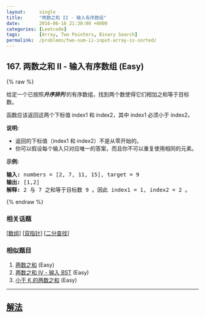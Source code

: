 ```yaml
---
layout:     single
title:      "两数之和 II - 输入有序数组"
date:       2016-06-16 21:30:00 +0800
categories: [Leetcode]
tags:       [Array, Two Pointers, Binary Search]
permalink:  /problems/two-sum-ii-input-array-is-sorted/
---
```


## 167. 两数之和 II - 输入有序数组 (Easy)

{% raw %}

<p>给定一个已按照<strong><em>升序排列</em>&nbsp;</strong>的有序数组，找到两个数使得它们相加之和等于目标数。</p>

<p>函数应该返回这两个下标值<em> </em>index1 和 index2，其中 index1&nbsp;必须小于&nbsp;index2<em>。</em></p>

<p><strong>说明:</strong></p>

<ul>
	<li>返回的下标值（index1 和 index2）不是从零开始的。</li>
	<li>你可以假设每个输入只对应唯一的答案，而且你不可以重复使用相同的元素。</li>
</ul>

<p><strong>示例:</strong></p>

<pre><strong>输入:</strong> numbers = [2, 7, 11, 15], target = 9
<strong>输出:</strong> [1,2]
<strong>解释:</strong> 2 与 7 之和等于目标数 9 。因此 index1 = 1, index2 = 2 。</pre>

{% endraw %}

### 相关话题
  [[数组](https://github.com/openset/leetcode/tree/master/tag/array/README.md)]
  [[双指针](https://github.com/openset/leetcode/tree/master/tag/two-pointers/README.md)]
  [[二分查找](https://github.com/openset/leetcode/tree/master/tag/binary-search/README.md)]

### 相似题目
  1. [两数之和](/problems/two-sum) (Easy)
  1. [两数之和 IV - 输入 BST](/problems/two-sum-iv-input-is-a-bst) (Easy)
  1. [小于 K 的两数之和](/problems/two-sum-less-than-k) (Easy)

---

## [解法](https://github.com/openset/leetcode/tree/master/problems/two-sum-ii-input-array-is-sorted)
